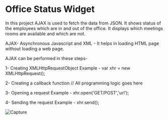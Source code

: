 # Office Status Widget

In this project AJAX is used to fetch the data from JSON. It shows status of the employees which are in and out of the office. It displays which meetings rooms are available and which are not.

AJAX- Asynchronous Javascript and XML - It helps in loading HTML page without loading a web page.

AJAX can be performed in these steps-

1- Creating XMLHttpRequestObject
Example - var xhr = new XMLHttpRequest();

2- Creating a callback function
// All programming logic goes here

3- Opening a request 
Example - xhr.open('GET/POST','url');

4- Sending the request
Example - xhr.send();







![Capture](https://user-images.githubusercontent.com/26305085/54076228-389f0d80-4277-11e9-8a94-1d674eae40a8.PNG)



